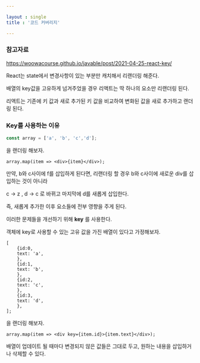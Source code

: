 ```yaml
---

layout : single
title : '코드 커버리지'

---
```




### 참고자료

https://woowacourse.github.io/javable/post/2021-04-25-react-key/



React는 state에서 변경사항이 있는 부분만 캐치해서 리랜더링 해준다.

배열의 key값을 고유하게 넘겨주었을 경우 리액트는 딱 하나의 요소만 리랜더링 된다. 



리액트는 기존에 키 값과 새로 추가된 키 값을 비교하여 변화된 값을 새로 추가하고 랜더링 된다. 



### Key를 사용하는 이유

```javascript
const array = ['a', 'b', 'c','d'];
```

을 랜더링 해보자.

```react
array.map(item => <div>{item}</div>);
```

만약, b와 c사이에 f를 삽입하게 된다면, 리랜더링 할 경우 b와 c사이에 새로운 div를 삽입하는 것이 아니라

c -> z , d -> c 로 바뀌고 마지막에 d를 새롭게 삽입한다.

즉, 새롭게 추가한 이후 요소들에 전부 영향을 주게 된다.



이러한 문제들을 개선하기 위해 **key** 를 사용한다. 



객체에 key로 사용할 수 있는 고유 값을 가진 배열이 있다고 가정해보자. 

```react
[
	{id:0, 
	text: 'a',
	},
	{id:1, 
	text: 'b',
	},
	{id:2, 
	text: 'c',
	},
	{id:3, 
	text: 'd',
	},
];
```

을 랜더링 해보자. 

```
array.map(item => <div key={item.id}>{item.text}</div>);
```



배열이 업데이트 될 때마다 변경되지 않은 값들은 그대로 두고, 원하는 내용을 삽입하거나 삭제할 수 있다. 








